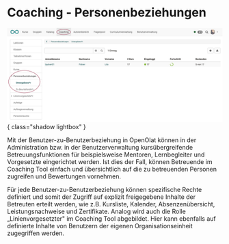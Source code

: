 # Coaching - Personenbeziehungen

![coaching_personenbeziehungen_v1_de.png](assets/coaching_personenbeziehungen_v1_de.png){ class="shadow lightbox" }

Mit der Benutzer-zu-Benutzerbeziehung in OpenOlat können in der Administration bzw. in der Benutzerverwaltung kursübergreifende Betreuungsfunktionen für beispielsweise Mentoren, Lernbegleiter und Vorgesetzte eingerichtet werden. Ist dies der Fall, können Betreuende im Coaching Tool einfach und übersichtlich auf die zu betreuenden Personen zugreifen und Bewertungen vornehmen.

Für jede Benutzer-zu-Benutzerbeziehung können spezifische Rechte definiert und somit der Zugriff auf explizit freigegebene Inhalte der Betreuten erteilt werden, wie z.B. Kursliste, Kalender, Absenzenübersicht, Leistungsnachweise und Zertifikate. Analog wird auch die Rolle „Linienvorgesetzter" im Coaching Tool abgebildet. Hier kann ebenfalls auf definierte Inhalte von Benutzern der eigenen Organisationseinheit zugegriffen werden.

